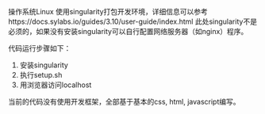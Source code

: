 操作系统Linux
使用singularity打包开发环境，详细信息可以参考https://docs.sylabs.io/guides/3.10/user-guide/index.html 
此处singularity不是必须的，如果没有安装singularity可以自行配置网络服务器（如nginx）程序。

代码运行步骤如下：
1. 安装singularity
2. 执行setup.sh
3. 用浏览器访问localhost

当前的代码没有使用开发框架，全部基于基本的css, html, javascript编写。
